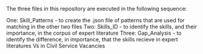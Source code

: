 The three files in this repository are executed in the following sequence:

One: Skill_Patterns - to create the .json file of patterns that are used for matching in the other two files
Two: Skills_ID - to identify the skills, and their importance, in the corpus of expert literature
Three: Gap_Analysis - to identify the difference, in importance, that the skills recieve in expert literatures Vs in Civil Service Vacancies 

